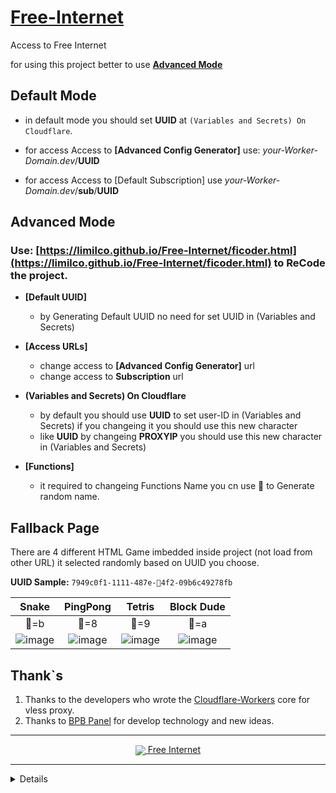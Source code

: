 # [Free-Internet](https://github.com/liMilCo/Free-Internet)
Access to Free Internet

for using this project better to use [**Advanced Mode**](#advanced-mode)

## Default Mode

* in default mode you should set **UUID** at `(Variables and Secrets) On Cloudflare`.

* for access Access to **[Advanced Config Generator]** use:    _your-Worker-Domain.dev_/**UUID**
* for access Access to [Default Subscription] use    _your-Worker-Domain.dev_/**sub**/**UUID**


## Advanced Mode

### Use: [https://limilco.github.io/Free-Internet/ficoder.html](https://limilco.github.io/Free-Internet/ficoder.html) to ReCode the project.

* **[Default UUID]**
  * by Generating Default UUID no need for set UUID in (Variables and Secrets)

* **[Access URLs]**
  * change access to **[Advanced Config Generator]** url
  * change access to **Subscription** url
 
* **(Variables and Secrets) On Cloudflare**
  * by default you should use **UUID** to set user-ID in (Variables and Secrets) if you changeing it you should use this new character
  * like **UUID** by changeing **PROXYIP** you should use this new character in (Variables and Secrets)
 
* **[Functions]**
  * it required to changeing Functions Name you cn use 🎁 to Generate random name.

## Fallback Page
There are 4 different HTML Game imbedded inside project (not load from other URL) it selected randomly based on UUID you choose.

**UUID Sample:** `7949c0f1-1111-487e-🔲4f2-09b6c49278fb`

| **Snake**   | **PingPong** | **Tetris** | **Block Dude** |
| :-------------: | :-------------: | :-------------: | :-------------: |
| 🔲=b | 🔲=8 | 🔲=9 | 🔲=a |
| ![image](https://github.com/user-attachments/assets/8472cf2e-5287-4d2f-88ca-ab5baf817896) | ![image](https://github.com/user-attachments/assets/d297fc42-6a09-455d-b8f4-6f4c4a68f7fd) | ![image](https://github.com/user-attachments/assets/d49db3df-3bb4-4364-aca0-064184b58142) | ![image](https://github.com/user-attachments/assets/5ad5ab37-9c86-40e5-a031-cb5f18464bf4) |


## Thank`s
1. Thanks to the developers who wrote the [Cloudflare-Workers](https://github.com/topics/cloudflare-workers) core for vless proxy.
2. Thanks to [BPB Panel](https://github.com/bia-pain-bache/BPB-Worker-Panel) for develop technology and new ideas.

---

<center><a href="https://github.com/liMilCo/Free-Internet"><img src="https://github.githubassets.com/favicons/favicon.png" style="vertical-align: middle;"> Free Internet</a></center>

---

<details>
  
<!-- Google tag (gtag.js) -->
<script async src="https://www.googletagmanager.com/gtag/js?id=G-XXH7KG85RT"></script>
<script>
  window.dataLayer = window.dataLayer || [];
  function gtag(){dataLayer.push(arguments);}
  gtag('js', new Date());

  gtag('config', 'G-XXH7KG85RT');
</script>

</details> 
